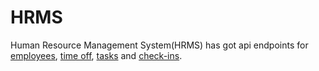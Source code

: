 # HRMS

Human Resource Management System(HRMS) has got api endpoints for [employees](#employees), [time off](#time-off-requests), [tasks](#tasks) and [check-ins](#automatic-check-ins).